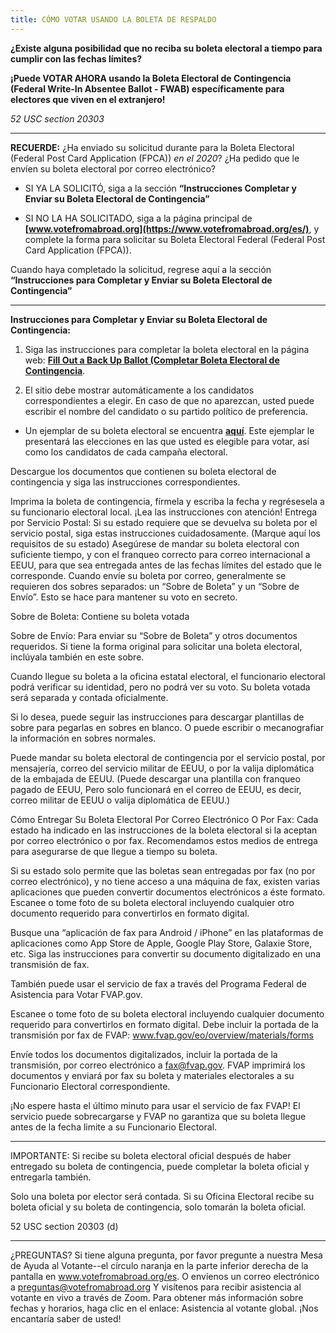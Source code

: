 ```yaml
---
title: CÓMO VOTAR USANDO LA BOLETA DE RESPALDO
---
```

**¿Existe alguna posibilidad que no reciba su boleta electoral a tiempo para cumplir con las fechas límites?**
 
**¡Puede VOTAR AHORA usando la Boleta Electoral de Contingencia (Federal Write-In Absentee Ballot - FWAB) específicamente para electores que viven en el extranjero!**
 
*52 USC section 20303*
______________________
 
**RECUERDE:** ¿Ha enviado su solicitud durante para la Boleta Electoral (Federal Post Card Application (FPCA)) *en el 2020*? ¿Ha pedido que le envíen su boleta electoral por correo electrónico?

- SI YA LA SOLICITÓ, siga a la sección **“Instrucciones Completar y Enviar su Boleta Electoral de Contingencia”**

- SI NO LA HA SOLICITADO, siga a la página principal de **[www.votefromabroad.org](https://www.votefromabroad.org/es/)**, y complete la forma para solicitar su Boleta Electoral Federal (Federal Post Card Application (FPCA)). 

Cuando haya completado la solicitud, regrese aquí a la sección **“Instrucciones para Completar y Enviar su Boleta Electoral de Contingencia”**

************************
**Instrucciones para Completar y Enviar su Boleta Electoral de Contingencia:**

1. Siga las instrucciones para completar la boleta electoral en la página web: **[Fill Out a Back Up Ballot (Completar Boleta Electoral de Contingencia](https://www.fvap.gov/fwab-privacy-notice)**.

2. El sitio debe mostrar automáticamente a los candidatos correspondientes a elegir. En caso de que no aparezcan, usted puede escribir el nombre del candidato o su partido político de preferencia.

- Un ejemplar de su boleta electoral se encuentra **[aquí](https://ballotpedia.org/Sample_Ballot_Lookup)**. Este ejemplar le presentará las elecciones en las que usted es elegible para votar, así como los candidatos de cada campaña electoral.

Descargue los documentos que contienen su boleta electoral de contingencia y siga las instrucciones correspondientes.


Imprima la boleta de contingencia, fírmela y escriba la fecha y regrésesela a su funcionario electoral local. ¡Lea las instrucciones con atención!
Entrega por Servicio Postal:  Si su estado requiere que se devuelva su boleta por el servicio postal, siga estas instrucciones cuidadosamente. (Marque aquí los requisitos de su estado)
Asegúrese de mandar su boleta electoral con suficiente tiempo, y con el franqueo correcto para correo internacional a EEUU, para que sea entregada antes de las fechas límites del estado que le corresponde.
Cuando envíe su boleta por correo, generalmente se requieren dos sobres separados: un “Sobre de Boleta” y un “Sobre de Envío”. Esto se hace para mantener su voto en secreto.

Sobre de Boleta: Contiene su boleta votada 


Sobre de Envío:  Para enviar su “Sobre de Boleta” y otros documentos requeridos. Si tiene la forma original para solicitar una boleta electoral, inclúyala también en este sobre. 


Cuando llegue su boleta a la oficina estatal electoral, el funcionario electoral podrá verificar su identidad, pero no podrá ver su voto. Su boleta votada será separada y contada oficialmente.  

Si lo desea, puede seguir las instrucciones para descargar plantillas de sobre para pegarlas en sobres en blanco. O puede escribir o mecanografiar la información en sobres normales.

Puede mandar su boleta electoral de contingencia por el servicio postal, por mensajería, correo del servicio militar de EEUU, o por la valija diplomática de la embajada de EEUU. (Puede descargar una plantilla con franqueo pagado de EEUU, Pero solo funcionará en el correo de EEUU, es decir, correo militar de EEUU o valija diplomática de EEUU.)
 
Cómo Entregar Su Boleta  Electoral Por Correo Electrónico O Por Fax: Cada estado ha indicado en las instrucciones de la boleta electoral si la aceptan por correo electrónico o por fax.  Recomendamos estos medios de entrega para asegurarse de que llegue a tiempo su boleta.

Si su estado solo permite que las boletas sean entregadas por fax (no por correo electrónico), y no tiene acceso a una máquina de fax, existen varias aplicaciones que pueden convertir documentos electrónicos a éste formato. Escanee o tome foto de su boleta electoral incluyendo cualquier otro documento requerido para convertirlos en formato digital. 

Busque una “aplicación de fax para Android / iPhone” en las plataformas de aplicaciones como App Store de Apple, Google Play Store, Galaxie Store, etc. 
Siga las instrucciones para convertir su documento digitalizado en una transmisión de fax.


También puede usar el servicio de fax a través del Programa Federal de Asistencia para Votar FVAP.gov.

Escanee o tome foto de su boleta electoral incluyendo cualquier documento requerido para convertirlos en formato digital. Debe incluir la portada de la transmisión por fax de FVAP: www.fvap.gov/eo/overview/materials/forms

Envíe todos los documentos digitalizados, incluir la portada de la transmisión, por correo electrónico a fax@fvap.gov. FVAP imprimirá los documentos y enviará por fax su boleta y materiales electorales a su Funcionario Electoral correspondiente.

 ¡No espere hasta el último minuto para usar el servicio de fax FVAP! El servicio puede sobrecargarse y FVAP no garantiza que su boleta llegue antes de la fecha limite a su Funcionario Electoral.
_____________________

IMPORTANTE: Si recibe su boleta electoral oficial después de haber entregado su boleta de contingencia, puede completar la boleta oficial y entregarla también.  

Solo una boleta por elector será contada. Si su Oficina Electoral recibe su boleta oficial y su boleta de contingencia, solo tomarán la boleta oficial.

52 USC section 20303 (d)
_________________
 
¿PREGUNTAS? Si tiene alguna pregunta, por favor pregunte a nuestra Mesa de Ayuda al Votante--el círculo naranja en la parte inferior derecha de la pantalla en www.votefromabroad.org/es. O envíenos un correo electrónico a preguntas@votefromabroad.org
Y visítenos para recibir asistencia al votante en vivo a través de Zoom. Para obtener más información sobre fechas y horarios, haga clic en el enlace: Asistencia al votante global. ¡Nos encantaría saber de usted!
 

